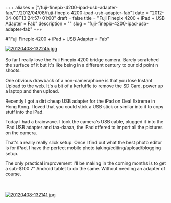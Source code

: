 +++
aliases = ["/fuji-finepix-4200-ipad-usb-adapter-fab/","/2012/04/08/fuji-finepix-4200-ipad-usb-adapter-fab"]
date = "2012-04-08T13:24:57+01:00"
draft = false
title = "Fuji Finepix 4200 + iPad + USB Adapter = Fab"
description = ""
slug = "fuji-finepix-4200-ipad-usb-adapter-fab"
+++

#"Fuji Finepix 4200 + iPad + USB Adapter = Fab"

<a href="https://s3-eu-west-1.amazonaws.com/conoroneill.net/wp-content/uploads/2012/04/20120408-1322452.jpg"><img src="https://s3-eu-west-1.amazonaws.com/conoroneill.net/wp-content/uploads/2012/04/20120408-1322452.jpg" alt="20120408-132245.jpg" class="alignnone size-full" /></a><br /><br />So far I really love the Fuji Finepix 4200 bridge camera. Barely scratched the surface of it but it's like being in a different century to our old point n shoots.

One obvious drawback of a non-cameraphone is that you lose Instant Upload to the web. It's a bit of a kerfuffle to remove the SD Card, power up a laptop and then upload.

Recently I got a dirt cheap USB adapter for the iPad on Deal Extreme in Hong Kong. I loved that you could stick a USB stick or similar into it to copy stuff into the iPad.

Today I had a brainwave. I took the camera's USB cable, plugged it into the iPad USB adapter and taa-daaaa, the iPad offered to import all the pictures on the camera.

That's a really really slick setup. Once I find out what the best photo editor is for iPad, I have the perfect mobile photo taking/editing/upload/blogging setup.

The only practical improvement I'll be making in the coming months is to get a sub-$100 7" Android tablet to do the same. Without needing an adapter of course.

<br /><br /><a href="https://s3-eu-west-1.amazonaws.com/conoroneill.net/wp-content/uploads/2012/04/20120408-132141.jpg"><img src="https://s3-eu-west-1.amazonaws.com/conoroneill.net/wp-content/uploads/2012/04/20120408-132141.jpg" alt="20120408-132141.jpg" class="alignnone size-full" /></a>